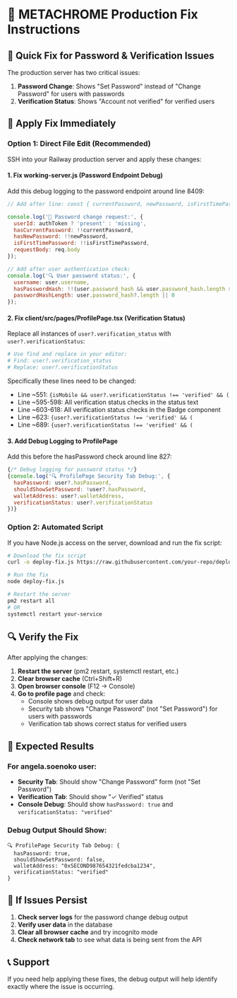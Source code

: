 # 🚀 METACHROME Production Fix Instructions

## 🎯 Quick Fix for Password & Verification Issues

The production server has two critical issues:
1. **Password Change**: Shows "Set Password" instead of "Change Password" for users with passwords
2. **Verification Status**: Shows "Account not verified" for verified users

## 🔧 Apply Fix Immediately

### Option 1: Direct File Edit (Recommended)

SSH into your Railway production server and apply these changes:

#### 1. Fix working-server.js (Password Endpoint Debug)

Add this debug logging to the password endpoint around line 8409:

```javascript
// Add after line: const { currentPassword, newPassword, isFirstTimePassword } = req.body;

console.log('🔐 Password change request:', {
  userId: authToken ? 'present' : 'missing',
  hasCurrentPassword: !!currentPassword,
  hasNewPassword: !!newPassword,
  isFirstTimePassword: !!isFirstTimePassword,
  requestBody: req.body
});

// Add after user authentication check:
console.log('🔍 User password status:', {
  username: user.username,
  hasPasswordHash: !!(user.password_hash && user.password_hash.length > 0),
  passwordHashLength: user.password_hash?.length || 0
});
```

#### 2. Fix client/src/pages/ProfilePage.tsx (Verification Status)

Replace all instances of `user?.verification_status` with `user?.verificationStatus`:

```bash
# Use find and replace in your editor:
# Find: user?.verification_status
# Replace: user?.verificationStatus
```

Specifically these lines need to be changed:
- Line ~551: `{isMobile && user?.verificationStatus !== 'verified' && (`
- Line ~595-598: All verification status checks in the status text
- Line ~603-618: All verification status checks in the Badge component
- Line ~623: `{user?.verificationStatus !== 'verified' && (`
- Line ~689: `{user?.verificationStatus !== 'verified' && (`

#### 3. Add Debug Logging to ProfilePage

Add this before the hasPassword check around line 827:

```javascript
{/* Debug logging for password status */}
{console.log('🔍 ProfilePage Security Tab Debug:', {
  hasPassword: user?.hasPassword,
  shouldShowSetPassword: !user?.hasPassword,
  walletAddress: user?.walletAddress,
  verificationStatus: user?.verificationStatus
})}
```

### Option 2: Automated Script

If you have Node.js access on the server, download and run the fix script:

```bash
# Download the fix script
curl -o deploy-fix.js https://raw.githubusercontent.com/your-repo/deploy-password-verification-fix.js

# Run the fix
node deploy-fix.js

# Restart the server
pm2 restart all
# OR
systemctl restart your-service
```

## 🔍 Verify the Fix

After applying the changes:

1. **Restart the server** (pm2 restart, systemctl restart, etc.)
2. **Clear browser cache** (Ctrl+Shift+R)
3. **Open browser console** (F12 → Console)
4. **Go to profile page** and check:
   - Console shows debug output for user data
   - Security tab shows "Change Password" (not "Set Password") for users with passwords
   - Verification tab shows correct status for verified users

## 🎯 Expected Results

### For angela.soenoko user:
- **Security Tab**: Should show "Change Password" form (not "Set Password")
- **Verification Tab**: Should show "✓ Verified" status
- **Console Debug**: Should show `hasPassword: true` and `verificationStatus: "verified"`

### Debug Output Should Show:
```
🔍 ProfilePage Security Tab Debug: {
  hasPassword: true,
  shouldShowSetPassword: false,
  walletAddress: "0xSECOND987654321fedcba1234",
  verificationStatus: "verified"
}
```

## 🚨 If Issues Persist

1. **Check server logs** for the password change debug output
2. **Verify user data** in the database
3. **Clear all browser cache** and try incognito mode
4. **Check network tab** to see what data is being sent from the API

## 📞 Support

If you need help applying these fixes, the debug output will help identify exactly where the issue is occurring.

